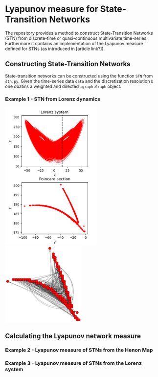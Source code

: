 # Lyapunov measure for State-Transition Networks

The repository provides a method to construct State-Transition Networks (STN) from discrete-time or quasi-continuous multivariate time-series.
Furthermore it contains an implementation of the Lyapunov measure defined for STNs (as introduced in [article link?]). 

## Constructing State-Transition Networks
State-transition networks can be constructed using the function `STN` from `stn.py`.
Given the time-series data `data` and the discretization resolution `b` one obatins a weighted and directed `igraph.Graph` object.

### Example 1 - STN from Lorenz dynamics

<img src="./plots/ex-1-lorenz.png" width="300">

<img src="./plots/ex-1-stn.png" width="250">

## Calculating the Lyapunov network measure

### Example 2 - Lyapunov measure of STNs from the Henon Map

### Example 3 - Lyapunov measure of STNs from the Lorenz system

